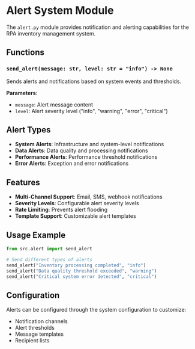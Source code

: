 # Alert System Module

The `alert.py` module provides notification and alerting capabilities for the RPA inventory management system.

## Functions

### `send_alert(message: str, level: str = "info") -> None`

Sends alerts and notifications based on system events and thresholds.

**Parameters:**
- `message`: Alert message content
- `level`: Alert severity level ("info", "warning", "error", "critical")

## Alert Types

- **System Alerts**: Infrastructure and system-level notifications
- **Data Alerts**: Data quality and processing notifications
- **Performance Alerts**: Performance threshold notifications
- **Error Alerts**: Exception and error notifications

## Features

- **Multi-Channel Support**: Email, SMS, webhook notifications
- **Severity Levels**: Configurable alert severity levels
- **Rate Limiting**: Prevents alert flooding
- **Template Support**: Customizable alert templates

## Usage Example

```python
from src.alert import send_alert

# Send different types of alerts
send_alert("Inventory processing completed", "info")
send_alert("Data quality threshold exceeded", "warning")
send_alert("Critical system error detected", "critical")
```

## Configuration

Alerts can be configured through the system configuration to customize:
- Notification channels
- Alert thresholds
- Message templates
- Recipient lists
